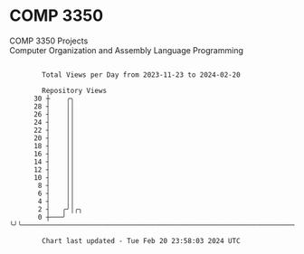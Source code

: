 # COMP 3350
COMP 3350 Projects  
Computer Organization and Assembly Language Programming

```

        Total Views per Day from 2023-11-23 to 2024-02-20

        Repository Views
      30 ┼    ╭╮
      28 ┤    ││
      26 ┤    ││
      24 ┤    ││
      22 ┤    ││
      20 ┤    ││
      18 ┤    ││
      16 ┤    ││
      14 ┤    ││
      12 ┤    ││
      10 ┤    ││
       8 ┤    ││
       6 ┤    ││
       4 ┤    ││
       2 ┤   ╭╯│╭╮
       0 ┼───╯ ╰╯╰─────────────────────────────────────────────────────────────────────────────────

        Chart last updated - Tue Feb 20 23:58:03 2024 UTC
        
```
